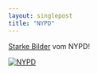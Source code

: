 ```yaml
---
layout: singlepost
title: "NYPD"
---
```

[Starke Bilder](http://superchief.tv/antonio-bolfo-nypd-impact/) vom NYPD!

[![NYPD](http://superchieftv.s3.amazonaws.com/wp-content/uploads/2012/03/Picture-18.png "NYPD")](http://superchief.tv/antonio-bolfo-nypd-impact/)